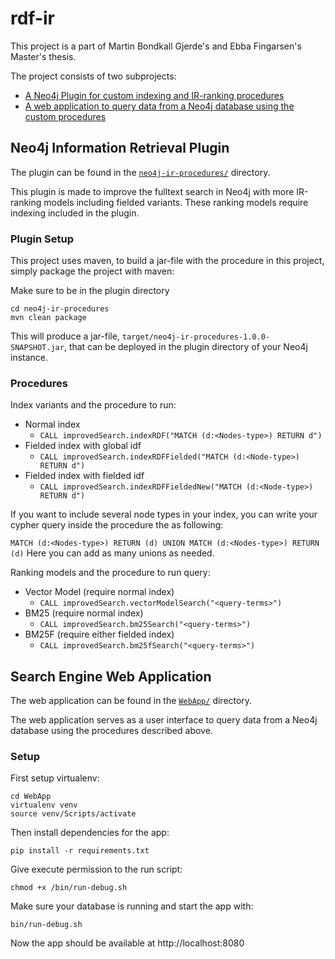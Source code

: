# rdf-ir
This project is a part of Martin Bondkall Gjerde's and Ebba Fingarsen's Master's thesis. 

The project consists of two subprojects:

 - [A Neo4j Plugin for custom indexing and IR-ranking procedures](#neo4j-information-retrieval-plugin)
 - [A web application to query data from a Neo4j database using the custom procedures](#search-engine-web-application)

## Neo4j Information Retrieval Plugin
The plugin can be found in the [`neo4j-ir-procedures/`](https://github.com/martinbg1/rdf-ir/tree/master/neo4j-ir-procedures) directory.

This plugin is made to improve the fulltext search in Neo4j with more IR-ranking models including fielded variants. These ranking models require indexing included in the plugin.

### Plugin Setup
This project uses maven, to build a jar-file with the procedure in this project, simply package the project with maven:

Make sure to be in the plugin directory 

```
cd neo4j-ir-procedures
mvn clean package
```

This will produce a jar-file, `target/neo4j-ir-procedures-1.0.0-SNAPSHOT.jar`, that can be deployed in the plugin directory of your Neo4j instance.

### Procedures

Index variants and the procedure to run:

- Normal index 
    - `CALL improvedSearch.indexRDF("MATCH (d:<Nodes-type>) RETURN d")`
- Fielded index with global idf 
    - `CALL improvedSearch.indexRDFFielded("MATCH (d:<Node-type>) RETURN d")`
- Fielded index with fielded idf 
    - `CALL improvedSearch.indexRDFFieldedNew("MATCH (d:<Node-type>) RETURN d")`

If you want to include several node types in your index, you can write your cypher query inside the procedure the as following:

`MATCH (d:<Nodes-type>) RETURN (d) UNION MATCH (d:<Nodes-type>) RETURN (d)` Here you can add as many unions as needed.

Ranking models and the procedure to run query:

- Vector Model (require normal index)
    - `CALL improvedSearch.vectorModelSearch("<query-terms>")`
- BM25 (require normal index)
    - `CALL improvedSearch.bm25Search("<query-terms>")`
- BM25F (require either fielded index)
    - `CALL improvedSearch.bm25fSearch("<query-terms>")`


## Search Engine Web Application
The web application can be found in the [`WebApp/`](https://github.com/martinbg1/rdf-ir/tree/master/WebApp) directory.

The web application serves as a user interface to query data from a Neo4j database using the procedures described above.

### Setup
First setup virtualenv:
```
cd WebApp
virtualenv venv
source venv/Scripts/activate
```

Then install dependencies for the app:
```
pip install -r requirements.txt
```

Give execute permission to the run script:
```
chmod +x /bin/run-debug.sh
```

Make sure your database is running and start the app with:
```
bin/run-debug.sh
```

Now the app should be available at http://localhost:8080
